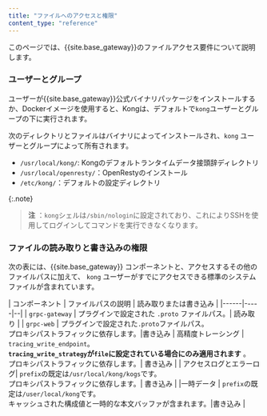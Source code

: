 ```yaml
---
title: "ファイルへのアクセスと権限"
content_type: "reference"
---
```

このページでは、{{site.base_gateway}}のファイルアクセス要件について説明します。

### ユーザーとグループ

ユーザーが{{site.base_gateway}}公式バイナリパッケージをインストールするか、Dockerイメージを使用すると、Kongは、デフォルトで`kong`ユーザーとグループの下に実行されます。

次のディレクトリとファイルはバイナリによってインストールされ、`kong` ユーザーとグループによって所有されます。

* `/usr/local/kong/`: Kongのデフォルトランタイムデータ接頭辞ディレクトリ
* `/usr/local/openresty/`：OpenRestyのインストール
* `/etc/kong/`：デフォルトの設定ディレクトリ

{:.note}
> 
> **注** ：`kong`シェルは`/sbin/nologin`に設定されており、これによりSSHを使用してログインしてコマンドを実行できなくなります。

### ファイルの読み取りと書き込みの権限

次の表には、{{site.base_gateway}} コンポーネントと、アクセスするその他のファイルパスに加えて、
`kong` ユーザーがすでにアクセスできる標準のシステムファイルが含まれています。

| コンポーネント | ファイルパスの説明 | 読み取りまたは書き込み |
|\-\-\-\-\-\-|\-\-\-\-\-|\-\-|
| `grpc-gateway` | プラグインで設定された `.proto` ファイルパス。| 読み取り |
\| `grpc-web` \| プラグインで設定された`.proto`ファイルパス。<br>プロキシパストラフィックに依存します。\|書き込み
| 高精度トレーシング | `tracing_write_endpoint`。 <br> **`tracing_write_strategy`が`file`に設定されている場合にのみ適用されます** 。<br>プロキシパストラフィックに依存します。| 書き込み |
| アクセスログとエラーログ| `prefix`の既定は`/usr/local/kong/kogs`です。<br>プロキシパストラフィックに依存します。| 書き込み |
|一時データ | `prefix`の既定は`/user/local/kong`です。<br>キャッシュされた構成値と一時的な本文バッファが含まれます。|書き込み |

